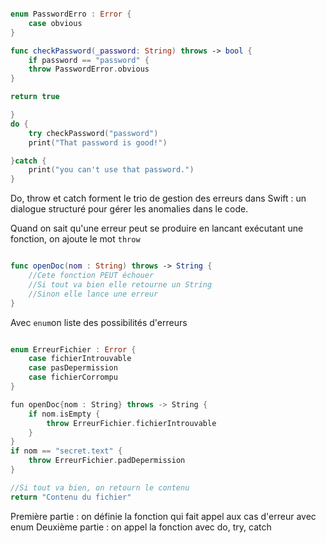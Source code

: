 ```Swift

enum PasswordErro : Error {
    case obvious
}

func checkPassword(_password: String) throws -> bool {
    if password == "password" {
    throw PasswordError.obvious
}

return true 

}
do {
    try checkPassword("password")
    print("That password is good!")

}catch {
    print("you can't use that password.")
}
```

Do, throw et catch forment le trio de gestion des erreurs dans Swift : un dialogue structuré pour gérer les anomalies dans le code. 

Quand on sait qu'une erreur peut se produire en lancant exécutant une fonction, on ajoute le mot `throw`

```Swift 

func openDoc(nom : String) throws -> String {
    //Cete fonction PEUT échouer
    //Si tout va bien elle retourne un String
    //Sinon elle lance une erreur
}

```
Avec `enum`on liste des possibilités d'erreurs 

```Swift

enum ErreurFichier : Error {
    case fichierIntrouvable
    case pasDepermission
    case fichierCorrompu
}

fun openDoc{nom : String} throws -> String {
    if nom.isEmpty {
        throw ErreurFichier.fichierIntrouvable
    }
}
if nom == "secret.text" {
    throw ErreurFichier.padDepermission
}

//Si tout va bien, on retourn le contenu
return "Contenu du fichier"

```
Première partie : on définie la fonction qui fait appel aux cas d'erreur avec enum 
Deuxième partie : on appel la fonction avec do, try, catch

